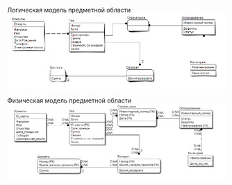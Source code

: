 Логическая модель предметной области
![Логическая модель](./Логическая-модель.png)

Физическая модель предметной области
![Физическая модель](./Физическая-модель.png)
